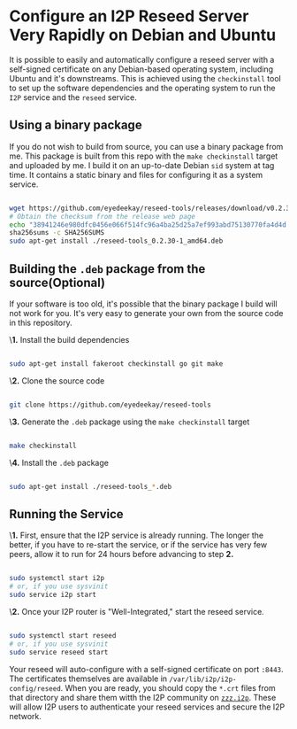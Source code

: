 Configure an I2P Reseed Server Very Rapidly on Debian and Ubuntu
================================================================

It is possible to easily and automatically configure a reseed server
with a self-signed certificate on any Debian-based operating system,
including Ubuntu and it's downstreams. This is achieved using the `checkinstall`
tool to set up the software dependencies and the operating system to
run the `I2P` service and the `reseed` service.

Using a binary package
----------------------

If you do not wish to build from source, you can use a binary package
from me. This package is built from this repo with the `make checkinstall`
target and uploaded by me. I build it on an up-to-date Debian `sid` system
at tag time. It contains a static binary and files for configuring it as a
system service.

```sh

wget https://github.com/eyedeekay/reseed-tools/releases/download/v0.2.30/reseed-tools_0.2.30-1_amd64.deb
# Obtain the checksum from the release web page
echo "38941246e980dfc0456e066f514fc96a4ba25d25a7ef993abd75130770fa4d4d reseed-tools_0.2.30-1_amd64.deb" > SHA256SUMS
sha256sums -c SHA256SUMS
sudo apt-get install ./reseed-tools_0.2.30-1_amd64.deb
```

Building the `.deb` package from the source(Optional)
-----------------------------------------------------

If your software is too old, it's possible that the binary package I build will
not work for you. It's very easy to generate your own from the source code in this
repository.

\\**1.** Install the build dependencies

```sh

sudo apt-get install fakeroot checkinstall go git make
```

\\**2.** Clone the source code

```sh

git clone https://github.com/eyedeekay/reseed-tools
```

\\**3.** Generate the `.deb` package using the `make checkinstall` target

```sh

make checkinstall
```

\\**4.** Install the `.deb` package

```sh

sudo apt-get install ./reseed-tools_*.deb
```

Running the Service
-------------------

\\**1.** First, ensure that the I2P service is already running. The longer the better,
if you have to re-start the service, or if the service has very few peers, allow it to
run for 24 hours before advancing to step **2.**

```sh

sudo systemctl start i2p
# or, if you use sysvinit
sudo service i2p start
```

\\**2.** Once your I2P router is "Well-Integrated," start the reseed service.

```sh

sudo systemctl start reseed
# or, if you use sysvinit
sudo service reseed start
```

Your reseed will auto-configure with a self-signed certificate on port `:8443`. The
certificates themselves are available in `/var/lib/i2p/i2p-config/reseed`. When
you are ready, you should copy the `*.crt` files from that directory and share them
witth the I2P community on [`zzz.i2p`](http://zzz.i2p). These will allow I2P users
to authenticate your reseed services and secure the I2P network.
